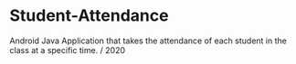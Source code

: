 # Student-Attendance
Android Java Application that takes the attendance of each student in the class at a specific time. / 2020
